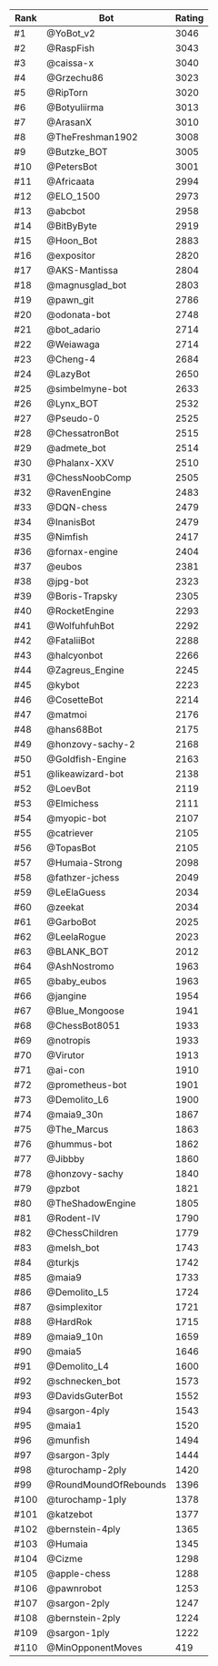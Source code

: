 Rank|Bot|Rating
---|---|---
#1|@YoBot_v2|3046
#2|@RaspFish|3043
#3|@caissa-x|3040
#4|@Grzechu86|3023
#5|@RipTorn|3020
#6|@Botyuliirma|3013
#7|@ArasanX|3010
#8|@TheFreshman1902|3008
#9|@Butzke_BOT|3005
#10|@PetersBot|3001
#11|@Africaata|2994
#12|@ELO_1500|2973
#13|@abcbot|2958
#14|@BitByByte|2919
#15|@Hoon_Bot|2883
#16|@expositor|2820
#17|@AKS-Mantissa|2804
#18|@magnusglad_bot|2803
#19|@pawn_git|2786
#20|@odonata-bot|2748
#21|@bot_adario|2714
#22|@Weiawaga|2714
#23|@Cheng-4|2684
#24|@LazyBot|2650
#25|@simbelmyne-bot|2633
#26|@Lynx_BOT|2532
#27|@Pseudo-0|2525
#28|@ChessatronBot|2515
#29|@admete_bot|2514
#30|@Phalanx-XXV|2510
#31|@ChessNoobComp|2505
#32|@RavenEngine|2483
#33|@DQN-chess|2479
#34|@InanisBot|2479
#35|@Nimfish|2417
#36|@fornax-engine|2404
#37|@eubos|2381
#38|@jpg-bot|2323
#39|@Boris-Trapsky|2305
#40|@RocketEngine|2293
#41|@WolfuhfuhBot|2292
#42|@FataliiBot|2288
#43|@halcyonbot|2266
#44|@Zagreus_Engine|2245
#45|@kybot|2223
#46|@CosetteBot|2214
#47|@matmoi|2176
#48|@hans68Bot|2175
#49|@honzovy-sachy-2|2168
#50|@Goldfish-Engine|2163
#51|@likeawizard-bot|2138
#52|@LoevBot|2119
#53|@Elmichess|2111
#54|@myopic-bot|2107
#55|@catriever|2105
#56|@TopasBot|2105
#57|@Humaia-Strong|2098
#58|@fathzer-jchess|2049
#59|@LeElaGuess|2034
#60|@zeekat|2034
#61|@GarboBot|2025
#62|@LeelaRogue|2023
#63|@BLANK_BOT|2012
#64|@AshNostromo|1963
#65|@baby_eubos|1963
#66|@jangine|1954
#67|@Blue_Mongoose|1941
#68|@ChessBot8051|1933
#69|@notropis|1933
#70|@Virutor|1913
#71|@ai-con|1910
#72|@prometheus-bot|1901
#73|@Demolito_L6|1900
#74|@maia9_30n|1867
#75|@The_Marcus|1863
#76|@hummus-bot|1862
#77|@Jibbby|1860
#78|@honzovy-sachy|1840
#79|@pzbot|1821
#80|@TheShadowEngine|1805
#81|@Rodent-IV|1790
#82|@ChessChildren|1779
#83|@melsh_bot|1743
#84|@turkjs|1742
#85|@maia9|1733
#86|@Demolito_L5|1724
#87|@simplexitor|1721
#88|@HardRok|1715
#89|@maia9_10n|1659
#90|@maia5|1646
#91|@Demolito_L4|1600
#92|@schnecken_bot|1573
#93|@DavidsGuterBot|1552
#94|@sargon-4ply|1543
#95|@maia1|1520
#96|@munfish|1494
#97|@sargon-3ply|1444
#98|@turochamp-2ply|1420
#99|@RoundMoundOfRebounds|1396
#100|@turochamp-1ply|1378
#101|@katzebot|1377
#102|@bernstein-4ply|1365
#103|@Humaia|1345
#104|@Cizme|1298
#105|@apple-chess|1288
#106|@pawnrobot|1253
#107|@sargon-2ply|1247
#108|@bernstein-2ply|1224
#109|@sargon-1ply|1222
#110|@MinOpponentMoves|419
